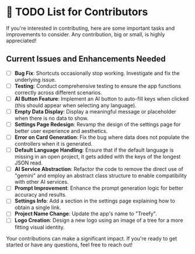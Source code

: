 # 📝 TODO List for Contributors

If you're interested in contributing, here are some important tasks and improvements to consider. Any contribution, big or small, is highly appreciated!

## Current Issues and Enhancements Needed
- [ ] **Bug Fix**: Shortcuts occasionally stop working. Investigate and fix the underlying issue.
- [ ] **Testing**: Conduct comprehensive testing to ensure the app functions correctly across different scenarios.
- [ ] **AI Button Feature**: Implement an AI button to auto-fill keys when clicked (this should appear when selecting any language).
- [ ] **Empty Data Display**: Display a meaningful message or placeholder when there is no data to show.
- [ ] **Settings Page Redesign**: Revamp the design of the settings page for better user experience and aesthetics.
- [ ] **Error on Card Generation**: Fix the bug where data does not populate the controllers when it is generated.
- [ ] **Default Language Handling**: Ensure that if the default language is missing in an open project, it gets added with the keys of the longest JSON read.
- [ ] **AI Service Abstraction**: Refactor the code to remove the direct use of "gemini" and employ an abstract class structure to enable compatibility with other AI services.
- [ ] **Prompt Improvement**: Enhance the prompt generation logic for better accuracy and results.
- [ ] **Settings Info**: Add a section in the settings page explaining how to obtain a single link.
- [ ] **Project Name Change**: Update the app's name to "Treefy".
- [ ] **Logo Creation**: Design a new logo using an image of a tree for a more fitting visual identity.

Your contributions can make a significant impact. If you're ready to get started or have any questions, feel free to reach out!

